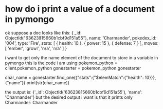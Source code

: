 
# how do i print a value of a document in pymongo

ok suppose a doc looks like this:
{
    _id: ObjectId("63623815660b1cbf9d151a55"),
    name: 'Charmander',
    pokedex_id: '004',
    type: 'Fire',
    stats: [ { health: 10 }, { power: 15 }, { defense: 7 } ],
    moves: [ 'ember', 'growl', 'n/a', 'n/a' ]
  }

i want to get only the name element of the document to store in a variable in pymongo
this is the code i am using
pokemon_python = client.pokemon_python
gonestarter = pokemon_python.gonestarter

char_name = gonestarter.find_one({"stats":{"$elemMatch":{"health": 10}}}, {"name"})
print(str(char_name))


the output is:
{'_id': ObjectId('63623815660b1cbf9d151a55'), 'name': 'Charmander'}
but the desired output i want is that it prints only Charmander:
Charmander

        